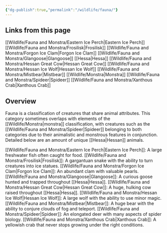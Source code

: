 ```yaml
---
{"dg-publish":true,"permalink":"/wildlife/fauna/"}
---
```


## Links from this page
[[Wildlife/Fauna and Monstra/Eastern Ice Perch\|Eastern Ice Perch]]
[[Wildlife/Fauna and Monstra/Frosilisk\|Frosilisk]]
[[Wildlife/Fauna and Monstra/Forgon Ice Clam\|Forgon Ice Clam]]
[[Wildlife/Fauna and Monstra/Glangoose\|Glangoose]]
[[Hessa\|Hessa]]
[[Wildlife/Fauna and Monstra/Hessan Great Cow\|Hessan Great Cow]]
[[Wildlife/Fauna and Monstra/Hessan Ice Wolf\|Hessan Ice Wolf]]
[[Wildlife/Fauna and Monstra/Mistbear\|Mistbear]]
[[Wildlife/Monstra\|Monstra]]
[[Wildlife/Fauna and Monstra/Spideer\|Spideer]]
[[Wildlife/Fauna and Monstra/Xanthous Crab\|Xanthous Crab]]
## Overview
Fauna is a classification of creatures that share animal attributes. This category sometimes overlaps with elements of the [[Wildlife/Monstra\|monstra]] classification, with creatures such as the [[Wildlife/Fauna and Monstra/Spideer\|Spideer]] belonging to both categories due to their animalistic and monstrous features in conjunction. Detailed below are an amount of unique [[Hessa\|Hessan]] animals.

[[Wildlife/Fauna and Monstra/Eastern Ice Perch\|Eastern Ice Perch]]: A large freshwater fish often caught for food.
[[Wildlife/Fauna and Monstra/Frosilisk\|Frosilisk]]: A gargantuan snake with the ability to turn creatures into ice statues.
[[Wildlife/Fauna and Monstra/Forgon Ice Clam\|Forgon Ice Clam]]: An abundant clam with valuable pearls.
[[Wildlife/Fauna and Monstra/Glangoose\|Glangoose]]: A curious goose hunted and trapped throughout [[Hessa\|Hessa]].
[[Wildlife/Fauna and Monstra/Hessan Great Cow\|Hessan Great Cow]]: A huge, hulking cow raised throughout [[Hessa\|Hessa]].
[[Wildlife/Fauna and Monstra/Hessan Ice Wolf\|Hessan Ice Wolf]]: A large wolf with the ability to use minor magic.
[[Wildlife/Fauna and Monstra/Mistbear\|Mistbear]]: A huge bear with the ability to conjure clouds of fog and teleport.
[[Wildlife/Fauna and Monstra/Spideer\|Spideer]]: An elongated deer with many aspects of spider biology.
[[Wildlife/Fauna and Monstra/Xanthous Crab\|Xanthous Crab]]: A yellowish crab that never stops growing under the right conditions.